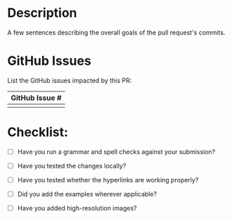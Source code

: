 # Description
A few sentences describing the overall goals of the pull request's commits.

# GitHub Issues
List the GitHub issues impacted by this PR:

| GitHub Issue # |
| -------------- |
| |

# Checklist:

- [ ] Have you run a grammar and spell checks against your submission?
- [ ] Have you tested the changes locally?
- [ ] Have you tested whether the hyperlinks are working properly?
- [ ] Did you add the examples wherever applicable?
- [ ] Have you added high-resolution images?

